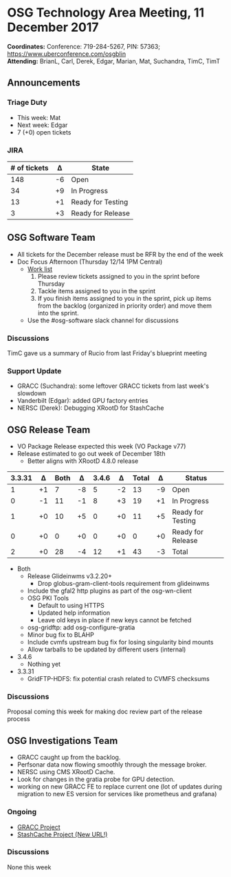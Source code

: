 # OSG Technology Area Meeting, 11 December 2017

**Coordinates:** Conference: 719-284-5267, PIN: 57363; <https://www.uberconference.com/osgblin>   
**Attending:** BrianL, Carl, Derek, Edgar, Marian, Mat, Suchandra, TimC, TimT  


## Announcements


### Triage Duty

-   This week: Mat
-   Next week: Edgar
-   7 (+0) open tickets


### JIRA

| # of tickets | &Delta; | State             |
|------------ |------- |----------------- |
| 148          | -6      | Open              |
| 34           | +9      | In Progress       |
| 13           | +1      | Ready for Testing |
| 3            | +3      | Ready for Release |


## OSG Software Team

-   All tickets for the December release must be RFR by the end of the week
-   Doc Focus Afternoon (Thursday 12/14 1PM Central)  
    -   [Work list](https://jira.opensciencegrid.org/secure/RapidBoard.jspa?rapidView=7&view=planning)  
        1.  Please review tickets assigned to you in the sprint before Thursday
        2.  Tackle items assigned to you in the sprint
        3.  If you finish items assigned to you in the sprint, pick up items from the backlog (organized in priority order) and move them into the sprint.
    -   Use the #osg-software slack channel for discussions


### Discussions

TimC gave us a summary of Rucio from last Friday's blueprint meeting  


### Support Update

-   GRACC (Suchandra): some leftover GRACC tickets from last week's slowdown
-   Vanderbilt (Edgar): added GPU factory entries
-   NERSC (Derek): Debugging XRootD for StashCache


## OSG Release Team

-   VO Package Release expected this week (VO Package v77)
-   Release estimated to go out week of December 18th  
    -   Better aligns with XRootD 4.8.0 release

| 3.3.31 | &Delta; | Both | &Delta; | 3.4.6 | &Delta; | Total | &Delta; | Status            |
|------ |------- |---- |------- |----- |------- |----- |------- |----------------- |
| 1      | +1      | 7    | -8      | 5     | -2      | 13    | -9      | Open              |
| 0      | -1      | 11   | -1      | 8     | +3      | 19    | +1      | In Progress       |
| 1      | +0      | 10   | +5      | 0     | +0      | 11    | +5      | Ready for Testing |
| 0      | +0      | 0    | +0      | 0     | +0      | 0     | +0      | Ready for Release |
| 2      | +0      | 28   | -4      | 12    | +1      | 43    | -3      | Total             |

-   Both  
    -   Release Glideinwms v3.2.20+  
        -   Drop globus-gram-client-tools requirement from glideinwms
    -   Include the gfal2 http plugins as part of the osg-wn-client
    -   OSG PKI Tools  
        -   Default to using HTTPS
        -   Updated help information
        -   Leave old keys in place if new keys cannot be fetched
    -   osg-gridftp: add osg-configure-gratia
    -   Minor bug fix to BLAHP
    -   Include cvmfs upstream bug fix for losing singularity bind mounts
    -   Allow tarballs to be updated by different users (internal)
-   3.4.6  
    -   Nothing yet
-   3.3.31  
    -   GridFTP-HDFS: fix potential crash related to CVMFS checksums


### Discussions

Proposal coming this week for making doc review part of the release process  


## OSG Investigations Team

-   GRACC caught up from the backlog.
-   Perfsonar data now flowing smoothly through the message broker.
-   NERSC using CMS XRootD Cache.
-   Look for changes in the gratia probe for GPU detection.
-   working on new GRACC FE to replace current one (lot of updates during migration to new ES version for services like prometheus and grafana)


### Ongoing

-   [GRACC Project](https://jira.opensciencegrid.org/projects/GRACC/)
-   [StashCache Project (New URL!)](https://opensciencegrid.github.io/StashCache/)


### Discussions

None this week
